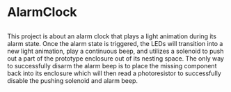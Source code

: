 # AlarmClock

##

This project is about an alarm clock that plays a light animation during its alarm state. Once the alarm state is triggered, the LEDs will transition into a new light animation, play a continuous beep, and utilizes a solenoid to push out a part of the prototype enclosure out of its nesting space. The only way to successfully disarm the alarm beep is to place the missing component back into its enclosure which will then read a photoresistor to successfully disable the pushing solenoid and alarm beep.
